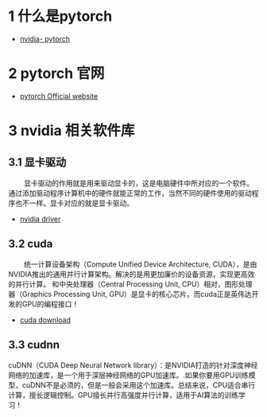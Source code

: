 # 1 什么是pytorch
- [nvidia- pytorch](https://www.nvidia.cn/glossary/data-science/pytorch/)

# 2 pytorch 官网
- [pytorch Official website](https://pytorch.org/)

# 

# 3 nvidia 相关软件库
## 3.1 显卡驱动
&nbsp;&nbsp;&nbsp;&nbsp;&nbsp;&nbsp;&nbsp;&nbsp;显卡驱动的作用就是用来驱动显卡的，这是电脑硬件中所对应的一个软件。通过添加驱动程序计算机中的硬件就能正常的工作，当然不同的硬件使用的驱动程序也不一样。显卡对应的就是显卡驱动。<br>

- [nvidia driver](https://www.nvidia.cn/Download/Find.aspx?lang=cn)

## 3.2 cuda
&nbsp;&nbsp;&nbsp;&nbsp;&nbsp;&nbsp;&nbsp;&nbsp;统一计算设备架构（Compute Unified Device Architecture, CUDA），是由NVIDIA推出的通用并行计算架构。解决的是用更加廉价的设备资源，实现更高效的并行计算。 和中央处理器（Central Processing Unit, CPU）相对，图形处理器（Graphics Processing Unit, GPU）是显卡的核心芯片。而cuda正是英伟达开发的GPU的编程接口！<br>

- [cuda download](https://developer.nvidia.com/cuda-toolkit-archive)

## 3.3 cudnn
cuDNN（CUDA Deep Neural Network library）：是NVIDIA打造的针对深度神经网络的加速库，是一个用于深层神经网络的GPU加速库。.如果你要用GPU训练模型，cuDNN不是必须的，但是一般会采用这个加速库。总结来说，CPU适合串行计算，擅长逻辑控制。GPU擅长并行高强度并行计算，适用于AI算法的训练学习！


